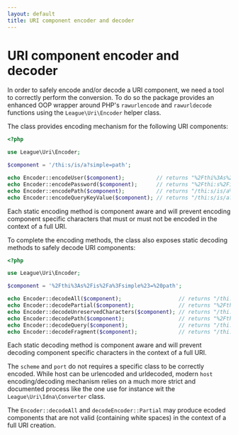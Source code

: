 ```yaml
---
layout: default
title: URI component encoder and decoder
---
```


URI component encoder and decoder
=======

In order to safely encode and/or decode a URI component, we need a tool to correctly perform the conversion.
To do so the package provides an enhanced OOP wrapper around PHP's `rawurlencode` and `rawurldecode` functions
using the `League\Uri\Encoder` helper class.

The class provides encoding mechanism for the following URI components:

```php
<?php

use League\Uri\Encoder;

$component = '/thi:s/is/a?simple=path';

echo Encoder::encodeUser($component);          // returns "%2Fthi%3As%2Fis%2Fa%3Fsimple=path"
echo Encoder::encodePassword($component);      // returns "%2Fthi:s%2Fis%2Fa%3Fsimple=path"
echo Encoder::encodePath($component);          // returns "/thi:s/is/a%3Fsimple=path"
echo Encoder::encodeQueryKeyValue($component); // returns "/thi:s/is/a?simple=path"
````

Each static encoding method is component aware and will prevent encoding component specific characters that must or 
must not be encoded in the context of a full URI.

To complete the encoding methods, the class also exposes static decoding methods to safely decode URI components:

```php
<?php

use League\Uri\Encoder;

$component = '%2Fthi%3As%2Fis%2Fa%3Fsimple%23=%20path';

echo Encoder::decodeAll($component);                  // returns "/thi:s/is/a?simple#= path"
echo Encoder::decodePartial($component);              // returns "%2Fthi:s%2Fis%2Fa?simple#= path"
echo Encoder::decodeUnreservedCharacters($component); // returns "/thi:s/is/a?simple#=%20path"
echo Encoder::decodePath($component);                 // returns "%2Fthi:s%2Fis%2Fa%3Fsimple%23=%20path"
echo Encoder::decodeQuery($component);                // returns "/thi:s/is/a?simple%23=%20path"
echo Encoder::decodeFragment($component);             // returns "/thi:s/is/a?simple#=%20path"
````
Each static decoding method is component aware and will prevent decoding component specific characters in the context
of a full URI.

<p class="message-info">The <code>scheme</code> and <code>port</code> do not requires a specific class to be correctly
encoded. While host can be urlencoded and urldecoded, modern <code>host</code> encoding/decoding mechanism relies on a
much more strict and documented process like the one use for instance wit the <code>League\Uri\Idna\Converter</code> class.</p>

<p class="message-warning">The <code>Encoder::decodeAll</code> and <code>decodeEncoder::Partial</code> may produce 
ecoded components that are not valid (containing white spaces) in the context of a full URI creation.</p>
